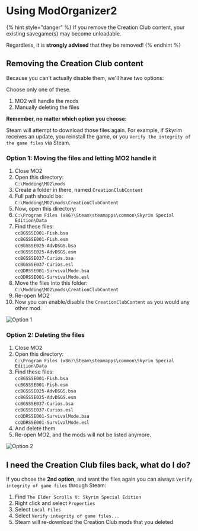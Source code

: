 # Using ModOrganizer2

{% hint style="danger" %}
If you remove the Creation Club content, your existing savegame(s) may become unloadable.

Regardless, it is **strongly advised** that they be removed!
{% endhint %}

## Removing the Creation Club content

Because you can't actually disable them, we'll have two options:

Choose only one of these.

1. MO2 will handle the mods
2. Manually deleting the files

**Remember, no matter which option you choose:**

Steam will attempt to download those files again. For example, if Skyrim receives an update, you reinstall the game, or you `Verify the integrity of the game files` via Steam.

### Option 1: Moving the files and letting MO2 handle it

1. Close MO2
2. Open this directory:\
   `C:\Modding\MO2\mods`
3. Create a folder in there, named `CreationClubContent`
4. Full path should be:\
   `C:\Modding\MO2\mods\CreationClubContent`
5. Now, open this directory:
6. `C:\Program Files (x86)\Steam\steamapps\common\Skyrim Special Edition\Data`
7. Find these files:\
   `ccBGSSSE001-Fish.bsa`\
   `ccBGSSSE001-Fish.esm`\
   `ccBGSSSE025-AdvDSGS.bsa`\
   `ccBGSSSE025-AdvDSGS.esm`\
   `ccBGSSSE037-Curios.bsa`\
   `ccBGSSSE037-Curios.esl`\
   `ccQDRSSE001-SurvivalMode.bsa`\
   `ccQDRSSE001-SurvivalMode.esl`
8. Move the files into this folder:\
   `C:\Modding\MO2\mods\CreationClubContent`
9. Re-open MO2
10. Now you can enable/disable the `CreationClubContent` as you would any other mod.

![Option 1](https://sxcu.net/5BsA4biJa.gif)

### Option 2: Deleting the files

1. Close MO2
2. Open this directory:\
   `C:\Program Files (x86)\Steam\steamapps\common\Skyrim Special Edition\Data`
3. Find these files:\
   `ccBGSSSE001-Fish.bsa`\
   `ccBGSSSE001-Fish.esm`\
   `ccBGSSSE025-AdvDSGS.bsa`\
   `ccBGSSSE025-AdvDSGS.esm`\
   `ccBGSSSE037-Curios.bsa`\
   `ccBGSSSE037-Curios.esl`\
   `ccQDRSSE001-SurvivalMode.bsa`\
   `ccQDRSSE001-SurvivalMode.esl`
4. And delete them.
5. Re-open MO2, and the mods will not be listed anymore.

![Option 2](https://sxcu.net/5BsA\_LBe2.gif)

## I need the Creation Club files back, what do I do?

If you chose the **2nd option**, and want the files again you can always `Verify integrity of game files` through Steam:

1. Find `The Elder Scrolls V: Skyrim Special Edition`
2. Right click and select `Properties`
3. Select `Local Files`
4. Select `Verify integrity of game files...`
5. Steam will re-download the Creation Club mods that you deleted
